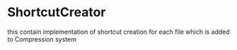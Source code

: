 ShortcutCreator
===============

this contain implementation of shortcut creation for each file which is added to Compression system
